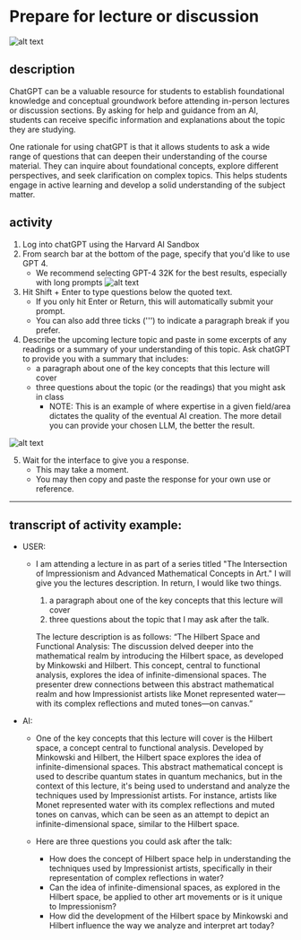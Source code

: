 # Prepare for lecture or discussion

![alt text](https://files.slack.com/files-pri/T0HTW3H0V-F05VB6RS74J/elle.l.studio_create_visuals_summarizing_upcoming_lecture_topic_19a16120-fb2e-44aa-9b64-7e1d6419da46.png?pub_secret=1e76384428)

## description
ChatGPT can be a valuable resource for students to establish foundational knowledge and conceptual groundwork before attending in-person lectures or discussion sections. By asking for help and guidance from an AI, students can receive specific information and explanations about the topic they are studying.

One rationale for using chatGPT is that it allows students to ask a wide range of questions that can deepen their understanding of the course material. They can inquire about foundational concepts, explore different perspectives, and seek clarification on complex topics. This helps students engage in active learning and develop a solid understanding of the subject matter.

## activity
1. Log into chatGPT using the Harvard AI Sandbox
2. From search bar at the bottom of the page, specify that you'd like to use GPT 4.
    *  We recommend selecting GPT-4 32K for the best results, especially with long prompts
![alt text](https://files.slack.com/files-pri/T0HTW3H0V-F0612HG51ND/video_to_gif__6_..gif?pub_secret=4e1c91c9ce)
3. Hit Shift + Enter to type questions below the quoted text.
    * If you only hit Enter or Return, this will automatically submit your prompt. 
    * You can also add three ticks (''') to indicate a paragraph break if you prefer.
4. Describe the upcoming lecture topic and paste in some excerpts of any readings or a summary of your understanding of this topic. Ask chatGPT to provide you with a summary that includes:
    * a paragraph about one of the key concepts that this lecture will cover
    * three questions about the topic (or the readings) that you might ask in class
        * NOTE: This is an example of where expertise in a given field/area dictates the quality of the eventual AI creation. The more detail you can provide your chosen LLM, the better the result. 

![alt text](https://files.slack.com/files-pri/T0HTW3H0V-F060F93HN07/screenshot_2023-10-12_at_9.46.37_am.png?pub_secret=404bdd592d)

5. Wait for the interface to give you a response.
    * This may take a moment. 
    * You may then copy and paste the response for your own use or reference. 

--- 

## transcript of activity example:

* USER:
    * I am attending a lecture in as part of a series titled "The Intersection of Impressionism and Advanced Mathematical Concepts in Art." I will give you the lectures description. In return, I would like two things. 

        1. a paragraph about one of the key concepts that this lecture will cover
        2. three questions about the topic that I may ask after the talk. 

        The lecture description is as follows: “The Hilbert Space and Functional Analysis: The discussion delved deeper into the mathematical realm by introducing the Hilbert space, as developed by Minkowski and Hilbert. This concept, central to functional analysis, explores the idea of infinite-dimensional spaces. The presenter drew connections between this abstract mathematical realm and how Impressionist artists like Monet represented water—with its complex reflections and muted tones—on canvas.”
        
* AI: 
    * One of the key concepts that this lecture will cover is the Hilbert space, a concept central to functional analysis. Developed by Minkowski and Hilbert, the Hilbert space explores the idea of infinite-dimensional spaces. This abstract mathematical concept is used to describe quantum states in quantum mechanics, but in the context of this lecture, it's being used to understand and analyze the techniques used by Impressionist artists. For instance, artists like Monet represented water with its complex reflections and muted tones on canvas, which can be seen as an attempt to depict an infinite-dimensional space, similar to the Hilbert space.

    * Here are three questions you could ask after the talk:
        * How does the concept of Hilbert space help in understanding the techniques used by Impressionist artists, specifically in their representation of complex reflections in water?
        * Can the idea of infinite-dimensional spaces, as explored in the Hilbert space, be applied to other art movements or is it unique to Impressionism?
        * How did the development of the Hilbert space by Minkowski and Hilbert influence the way we analyze and interpret art today?